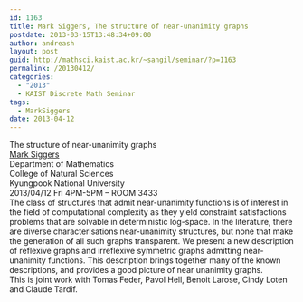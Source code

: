 ```yaml
---
id: 1163
title: Mark Siggers, The structure of near-unanimity graphs
postdate: 2013-03-15T13:48:34+09:00
author: andreash
layout: post
guid: http://mathsci.kaist.ac.kr/~sangil/seminar/?p=1163
permalink: /20130412/
categories:
  - "2013"
  - KAIST Discrete Math Seminar
tags:
  - MarkSiggers
date: 2013-04-12
---
```

<div class="talk">
  The structure of near-unanimity graphs
</div>

<div class="speaker">
  <a href="http://webbuild.knu.ac.kr/~mhs/">Mark Siggers</a><br /> Department of Mathematics<br /> College of Natural Sciences<br /> Kyungpook National University
</div>

<div class="date">
  2013/04/12 Fri 4PM-5PM &#8211; ROOM 3433
</div>

<div class="abstract">
  The class of structures that admit near-unanimity functions is of interest in the field of computational complexity as they yield constraint satisfactions problems that are solvable in deterministic log-space. In the literature, there are diverse characterisations near-unanimity structures, but none that make the generation of all such graphs transparent. We present a new description of reflexive graphs and irreflexive symmetric graphs admitting near-unanimity functions. This description brings together many of the known descriptions, and provides a good picture of near unanimity graphs.<br /> This is joint work with Tomas Feder, Pavol Hell, Benoit Larose, Cindy Loten and Claude Tardif.
</div>